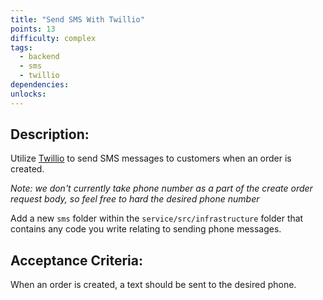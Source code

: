 ```yaml
---
title: "Send SMS With Twillio"
points: 13
difficulty: complex
tags:
  - backend
  - sms
  - twillio
dependencies:
unlocks:
---
```


## Description:

Utilize [Twillio](https://www.twilio.com/en-us) to send SMS messages to customers when an order is created.

_Note: we don't currently take phone number as a part of the create order request body, so feel free to hard the desired phone number_

Add a new `sms` folder within the `service/src/infrastructure` folder that contains any code you write relating to sending phone messages.

## Acceptance Criteria:

When an order is created, a text should be sent to the desired phone.
